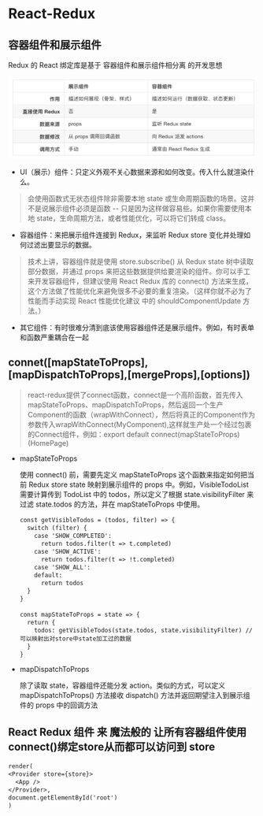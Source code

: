 # React-Redux

## 容器组件和展示组件

  Redux 的 React 绑定库是基于 容器组件和展示组件相分离 的开发思想

  ![](assets/markdown-img-paste-20190404134418904.png)

* UI（展示）组件：只定义外观不关心数据来源和如何改变。传入什么就渲染什么。
 >会使用函数式无状态组件除非需要本地 state 或生命周期函数的场景。这并不是说展示组件必须是函数 -- 只是因为这样做容易些。如果你需要使用本地 state，生命周期方法，或者性能优化，可以将它们转成 class。

* 容器组件：来把展示组件连接到 Redux，来监听 Redux store 变化并处理如何过滤出要显示的数据。
>技术上讲，容器组件就是使用 store.subscribe() 从 Redux state 树中读取部分数据，并通过 props 来把这些数据提供给要渲染的组件。你可以手工来开发容器组件，但建议使用 React Redux 库的 connect() 方法来生成，这个方法做了性能优化来避免很多不必要的重复渲染。（这样你就不必为了性能而手动实现 React 性能优化建议 中的 shouldComponentUpdate 方法。）

* 其它组件：有时很难分清到底该使用容器组件还是展示组件。例如，有时表单和函数严重耦合在一起

## connet([mapStateToProps],[mapDispatchToProps],[mergeProps],[options])
>react-redux提供了connect函数，connect是一个高阶函数，首先传入mapStateToProps、mapDispatchToProps，然后返回一个生产Component的函数（wrapWithConnect），然后将真正的Component作为参数传入wrapWithConnect(MyComponent),这样就生产处一个经过包裹的Connect组件，例如：export default connect(mapStateToProps)(HomePage)

* mapStateToProps

  使用 connect() 前，需要先定义 mapStateToProps 这个函数来指定如何把当前 Redux store state 映射到展示组件的 props 中。例如，VisibleTodoList 需要计算传到 TodoList 中的 todos，所以定义了根据 state.visibilityFilter 来过滤 state.todos 的方法，并在 mapStateToProps 中使用。

  ```
  const getVisibleTodos = (todos, filter) => {
    switch (filter) {
      case 'SHOW_COMPLETED':
        return todos.filter(t => t.completed)
      case 'SHOW_ACTIVE':
        return todos.filter(t => !t.completed)
      case 'SHOW_ALL':
      default:
        return todos
    }
  }

  const mapStateToProps = state => {
    return {
      todos: getVisibleTodos(state.todos, state.visibilityFilter) //可以映射出对store中state加工过的数据
    }
  }
  ```

* mapDispatchToProps

  除了读取 state，容器组件还能分发 action。类似的方式，可以定义 mapDispatchToProps() 方法接收 dispatch() 方法并返回期望注入到展示组件的 props 中的回调方法


##  React Redux 组件 <Provider> 来 魔法般的 让所有容器组件使用connect()绑定store从而都可以访问到 store

  ```
  render(
  <Provider store={store}>
    <App />
  </Provider>,
  document.getElementById('root')
)
  ```
